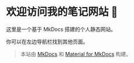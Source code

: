 # 欢迎访问我的笔记网站 👋

这里是一个基于 MkDocs 搭建的个人静态网站。

你可以在左边导航栏找到其他页面。

> 本站由 [MkDocs](https://www.mkdocs.org/) 和 [Material for MkDocs](https://squidfunk.github.io/mkdocs-material/) 构建。

